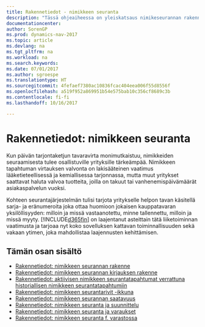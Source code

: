 ```yaml
---
title: Rakennetiedot - nimikkeen seuranta
description: "Tässä ohjeaiheessa on yleiskatsaus nimikeseurannan rakennetiedoista."
documentationcenter: 
author: SorenGP
ms.prod: dynamics-nav-2017
ms.topic: article
ms.devlang: na
ms.tgt_pltfrm: na
ms.workload: na
ms.search.keywords: 
ms.date: 07/01/2017
ms.author: sgroespe
ms.translationtype: HT
ms.sourcegitcommit: 4fefaef7380ac10836fcac404eea006f55d8556f
ms.openlocfilehash: a519f952a869951b54e575bab10c356cf8689c3b
ms.contentlocale: fi-fi
ms.lasthandoff: 10/16/2017

---
```

# <a name="design-details-item-tracking"></a>Rakennetiedot: nimikkeen seuranta
Kun päivän tarjontaketjun tavaravirta monimutkaistuu, nimikkeiden seuraamisesta tulee osallistuville yrityksille tärkeämpää. Nimikkeen tapahtuman virtauksen valvonta on lakisääteinen vaatimus lääketieteellisessä ja kemiallisessa tarjonnassa, mutta muut yritykset saattavat haluta valvoa tuotteita, joilla on takuut tai vanhenemispäivämäärät asiakaspalvelun vuoksi.  

Kohteen seurantajärjestelmän tulisi tarjota yritykselle helpon tavan käsitellä sarja- ja eränumeroita joka ottaa huomioon jokaisen kauppatavaran yksilöllisyyden: milloin ja missä vastaanotettu, minne tallennettu, milloin ja missä myyty. [!INCLUDE[d365fin](includes/d365fin_md.md)] on laajentanut asteittain tätä liiketoiminnan vaatimusta ja tarjoaa nyt koko sovelluksen kattavan toiminnallisuuden sekä vakaan ytimen, joka mahdollistaa laajennusten kehittämisen.  

## <a name="in-this-section"></a>Tämän osan sisältö  
* [Rakennetiedot: nimikkeen seurannan rakenne](design-details-item-tracking-design.md)  
* [Rakennetiedot: nimikkeen seurannan kirjauksen rakenne](design-details-item-tracking-posting-structure.md)  
* [Rakennetiedot: aktiivisen nimikkeen seurantatapahtumat verrattuna historiallisen nimikkeen seurantatapahtumiin](design-details-active-versus-historic-item-tracking-entries.md)  
* [Rakennetiedot: nimikkeen seurantarivit -ikkuna](design-details-item-tracking-lines-window.md)  
* [Rakennetiedot: nimikkeen seurannan saatavuus](design-details-item-tracking-availability.md)  
* [Rakennetiedot: nimikkeen seuranta ja suunnittelu](design-details-item-tracking-and-planning.md)  
* [Rakennetiedot: nimikkeen seuranta ja varaukset](design-details-item-tracking-and-reservations.md)  
* [Rakennetiedot: nimikkeen seuranta f. varastossa](design-details-item-tracking-in-the-warehouse.md)

